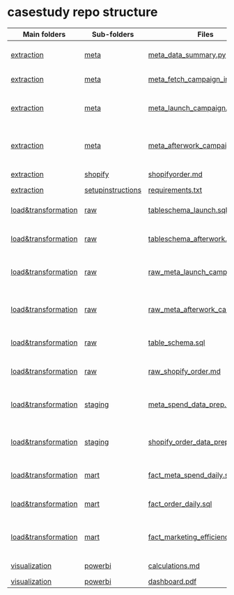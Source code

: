 # casestudy repo structure


| Main folders      | Sub-folders       | Files | Description |
| ------------- |-------------| ----- |-------------|
| [extraction](extraction)     | [meta](extraction/meta) | [meta_data_summary.py](extraction/meta/meta_data_summary.py) | Python code used to cross-check data retrieved on date and campaign level|
| [extraction](extraction)     | [meta](extraction/meta) | [meta_fetch_campaign_info.py](extraction/meta/meta_fetch_campaign_info.py) | Python code used to fetch campaigns ids and names|
| [extraction](extraction)     | [meta](extraction/meta) | [meta_launch_campaign.py](extraction/meta/meta_launch_campaign.py) | Python code used to extract Meta data for launch campaign from Insights API and load it into PostgreSQL|
| [extraction](extraction)     | [meta](extraction/meta) | [meta_afterwork_campaign.py](extraction/meta/meta_afterwork_campaign.py) | Python code used to extract Meta data for afterwork campaign from Insights API and load it into PostgreSQL|
| [extraction](extraction)     | [shopify](extraction/shopify) | [shopifyorder.md](extraction/shopify/shopifyorder.md) | Steps carried out to extract shopify data |
| [extraction](extraction)     | [setupinstructions](extraction/setupinstructions) | [requirements.txt](extraction/setupinstructions/requirements.txt) | For environment set up
| [load&transformation](load&transformation)    | [raw](load&transformation/dwhlayer/raw)      |   [tableschema_launch.sql](load&transformation/dwhlayer/raw/meta/tableschema_launch.sql) | SQL query used to create raw_meta_launch_campaign table schema in PostgreSQL|
| [load&transformation](load&transformation)    | [raw](load&transformation/dwhlayer/raw)      |   [tableschema_afterwork.sql](load&transformation/dwhlayer/raw/meta/tableschema_afterwork.sql) | SQL query used to create raw_meta_afterwork_campaign table schema in PostgreSQL|
| [load&transformation](load&transformation)    | [raw](load&transformation/dwhlayer/raw)      |   [raw_meta_launch_campaign.md](load&transformation/dwhlayer/raw/meta/raw_meta_launch_campaign.md) | Steps taken to load data in raw_meta_launch_campaign table in raw layer of data warehouse|
| [load&transformation](load&transformation)    | [raw](load&transformation/dwhlayer/raw)      |   [raw_meta_afterwork_campaign.md](load&transformation/dwhlayer/raw/meta/raw_meta_afterwork_campaign.md) | Steps taken to load data in raw_meta_afterwork_campaign table in raw layer of data warehouse|
| [load&transformation](load&transformation)    | [raw](load&transformation/dwhlayer/raw)      |   [table_schema.sql](load&transformation/dwhlayer/raw/shopify/table_schema.sql) | SQL query used to create raw_shopify_order table  schema in PostgreSQL |
| [load&transformation](load&transformation)    | [raw](load&transformation/dwhlayer/raw)      |   [raw_shopify_order.md](load&transformation/dwhlayer/raw/shopify/raw_shopify_order.md) | Steps taken to load data in raw_shopify_order table in raw layer of data warehouse |
| [load&transformation](load&transformation)    | [staging](load&transformation/dwhlayer/staging)      |   [meta_spend_data_prep.sql](load&transformation/dwhlayer/staging/meta/meta_spend_data_prep.sql) | SQL query used to create meta_spend_data_prep table in staging layer of data warehouse |
| [load&transformation](load&transformation)    | [staging](load&transformation/dwhlayer/staging)      |   [shopify_order_data_prep.sql](load&transformation/dwhlayer/staging/shopify/shopify_order_data_prep.sql)| SQL query used to create shopify_order_data_prep table in staging layer of data warehouse|
| [load&transformation](load&transformation)    | [mart](load&transformation/dwhlayer/mart)      |  [fact_meta_spend_daily.sql](load&transformation/dwhlayer/mart/meta/fact_meta_spend_daily.sql)  | SQL query used to create fact_meta_spend_daily table in mart layer of data warehouse|
| [load&transformation](load&transformation)    | [mart](load&transformation/dwhlayer/mart)      |  [fact_order_daily.sql](load&transformation/dwhlayer/mart/shopify/fact_order_daily.sql)  | SQL query used to create fact_order_daily table in mart layer of data warehouse|
| [load&transformation](load&transformation)    | [mart](load&transformation/dwhlayer/mart)      |  [fact_marketing_efficiency_daily.sql](load&transformation/dwhlayer/mart/combined/fact_marketing_efficiency_daily.sql)  | SQL query used to create fact_marketing_efficiency_daily table in mart layer of data warehouse|
| [visualization](visualization) | [powerbi](visualization/powerbi)      |    [calculations.md](visualization/powerbi/calculations.md) | KPIs calculation done in Power BI|
| [visualization](visualization) | [powerbi](visualization/powerbi)      |    [dashboard.pdf](visualization/powerbi/dashboard.pdf) | Dashboard created in Power BI|
